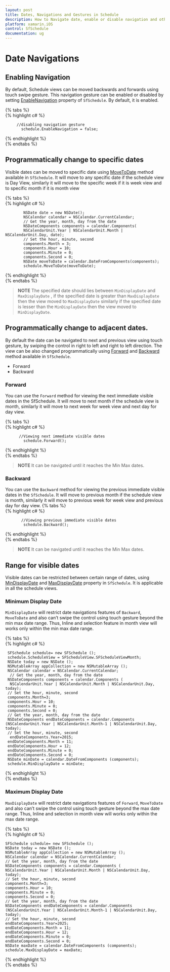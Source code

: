 ```yaml
---
layout: post
title: Dates, Navigations and Gestures in Schedule
description: How to Navigate date, enable or disable navigation and other functionalities of Schedule control.
platform: xamarin.iOS
control: SfSchedule
documentation: ug
---
```


# Date Navigations
## Enabling Navigation 
By default, Schedule views can be moved backwards and forwards using touch swipe gesture. This navigation gesture can be enabled or disabled by setting [EnableNavigation](https://help.syncfusion.com/cr/cref_files/xamarin-ios/sfschedule/Syncfusion.SfSchedule.iOS~Syncfusion.SfSchedule.iOS.SFSchedule~EnableNavigation.html) property of `SfSchedule`. By default, it is enabled.

{% tabs %}   
{% highlight c# %} 

         //disabling navigation gesture
           schedule.EnableNavigation = false;

{% endhighlight %}   
{% endtabs %}  

## Programmatically change to specific dates 
Visible dates can be moved to specific date using [MoveToDate](https://help.syncfusion.com/cr/cref_files/xamarin-ios/sfschedule/Syncfusion.SfSchedule.iOS~Syncfusion.SfSchedule.iOS.SFSchedule~MoveToDate.html) method available in `SfSchedule`. It will move to any specific date if the schedule view is Day View, similarly it will move to the specific week if it is week view and to specific month if it is month view

{% tabs %}   
{% highlight c# %} 

            NSDate date = new NSDate();
            NSCalendar calendar = NSCalendar.CurrentCalendar;
            // Get the year, month, day from the date
            NSDateComponents components = calendar.Components(
            NSCalendarUnit.Year | NSCalendarUnit.Month | NSCalendarUnit.Day, date);
            // Set the hour, minute, second
            components.Month = 3;
            components.Hour = 10;
            components.Minute = 0;
            components.Second = 0;
            NSDate moveToDate = calendar.DateFromComponents(components);
            schedule.MoveToDate(moveToDate);

{% endhighlight %}   
{% endtabs %}  

>**NOTE** The specified date should lies between `MinDisplayDate` and `MaxDisplayDate` , if  the specified date is greater than `MaxDisplayDate` then the view moved to `MaxDisplayDate` similarly if the specified date is lesser than the `MinDisplayDate` then the view moved to `MinDisplayDate`.

## Programmatically change to adjacent dates.
By default the date can be navigated to next and previous view using touch gesture, by swiping the control in right to left and right to left direction. The view can be also changed programmatically using [Forward](https://help.syncfusion.com/cr/cref_files/xamarin-ios/sfschedule/Syncfusion.SfSchedule.iOS~Syncfusion.SfSchedule.iOS.SFSchedule~Forward.html) and [Backward](https://help.syncfusion.com/cr/cref_files/xamarin-ios/sfschedule/Syncfusion.SfSchedule.iOS~Syncfusion.SfSchedule.iOS.SFSchedule~Backward.html) method available in `SfSchedule`. 

*  	Forward
*	Backward

### Forward
You can use the `Forward` method for viewing the next immediate visible dates in the SfSchedule. It will move to next month if the schedule view is month, similarly it will move to next week for week view and next day for day view.

{% tabs %}   
{% highlight c# %} 

          //Viewing next immediate visible dates
            schedule.Forward();

{% endhighlight %}   
{% endtabs %}  

>**NOTE** It can be navigated until it reaches the Min Max dates.

### Backward
You can use the `Backward` method for viewing the previous immediate visible dates in the `SfSchedule`. It will move to previous month if the schedule view is month, similarly it will move to previous week for week view and previous day for day view.
{% tabs %}   
{% highlight c# %} 

           //Viewing previous immediate visible dates
            schedule.Backward();


{% endhighlight %}   
{% endtabs %} 

>**NOTE** It can be navigated until it reaches the Min Max dates.

## Range for visible dates
Visible dates can be restricted between certain range of dates, using [MinDisplayDate](https://help.syncfusion.com/cr/cref_files/xamarin-ios/sfschedule/Syncfusion.SfSchedule.iOS~Syncfusion.SfSchedule.iOS.SFSchedule~MinDisplayDate.html)  and [MaxDisplayDate](https://help.syncfusion.com/cr/cref_files/xamarin-ios/sfschedule/Syncfusion.SfSchedule.iOS~Syncfusion.SfSchedule.iOS.SFSchedule~MaxDisplayDate.html)  property in `SfSchedule`. It is applicable in all the schedule views.

### Minimum Display Date
`MinDisplayDate` will restrict date navigations features of `Backward`, `MoveToDate` and also can’t swipe the control using touch gesture beyond the min max date range. Thus, Inline and selection feature in month view will works only within the min max date range.

{% tabs %}   
{% highlight c# %} 

     SFSchedule schedule= new SFSchedule ();
     schedule.ScheduleView = SFScheduleView.SFScheduleViewMonth;
     NSDate today = new NSDate ();
     NSMutableArray appCollection = new NSMutableArray ();
     NSCalendar calendar = NSCalendar.CurrentCalendar;
      // Get the year, month, day from the date
     NSDateComponents components = calendar.Components (
      NSCalendarUnit.Year | NSCalendarUnit.Month | NSCalendarUnit.Day, today);
     // Set the hour, minute, second
     components.Month=3;
     components.Hour = 10;
     components.Minute = 0;
     components.Second = 0;
     // Get the year, month, day from the date
     NSDateComponents endDateComponents = calendar.Components (NSCalendarUnit.Year | NSCalendarUnit.Month-1 | NSCalendarUnit.Day, today);
     // Set the hour, minute, second
      endDateComponents.Year=2015;
     endDateComponents.Month = 11;
     endDateComponents.Hour = 12;
     endDateComponents.Minute = 0;
     endDateComponents.Second = 0;
     NSDate minDate = calendar.DateFromComponents (components);
     schedule.MinDisplayDate = minDate;


{% endhighlight %}   
{% endtabs %} 
### Maximum Display Date
`MaxDisplayDate` will restrict date navigations features of `Forward`, `MoveToDate` and also can’t swipe the control using touch gesture beyond the max date range. Thus, Inline and selection in month view will works only within the max date range.

{% tabs %}   
{% highlight c# %} 

    SFSchedule schedule= new SFSchedule ();
    NSDate today = new NSDate ();
    NSMutableArray appCollection = new NSMutableArray ();
    NSCalendar calendar = NSCalendar.CurrentCalendar;
    // Get the year, month, day from the date
    NSDateComponents components = calendar.Components (
    NSCalendarUnit.Year | NSCalendarUnit.Month | NSCalendarUnit.Day, today);
    // Set the hour, minute, second
    components.Month=3;
    components.Hour = 10;
    components.Minute = 0;
    components.Second = 0;
    // Get the year, month, day from the date
    NSDateComponents endDateComponents = calendar.Components (NSCalendarUnit.Year | NSCalendarUnit.Month-1 | NSCalendarUnit.Day, today);
    // Set the hour, minute, second
    endDateComponents.Year=2025;
    endDateComponents.Month = 11;
    endDateComponents.Hour = 12;
    endDateComponents.Minute = 0;
    endDateComponents.Second = 0;
    NSDate maxDate = calendar.DateFromComponents (components);
    schedule.MaxDisplayDate = maxDate;


{% endhighlight %}   
{% endtabs %} 


